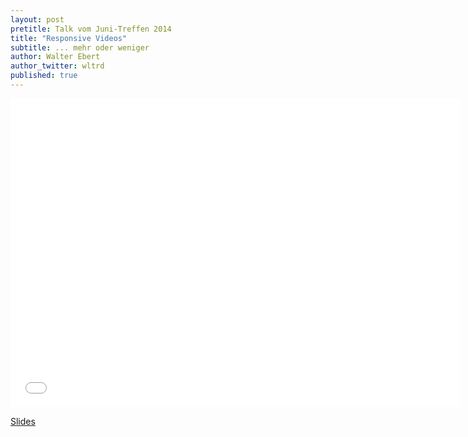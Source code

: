 ```yaml
---
layout: post
pretitle: Talk vom Juni-Treffen 2014
title: "Responsive Videos"
subtitle: ... mehr oder weniger
author: Walter Ebert
author_twitter: wltrd
published: true
---
```


<iframe src="//www.slideshare.net/slideshow/embed_code/35988567" width="720" height="494" scrolling="no" frameborder="0" webkitallowfullscreen mozallowfullscreen allowfullscreen></iframe>

[Slides](https://de.slideshare.net/walterebert/frontend-rm-responsivevideosmehroderweniger)